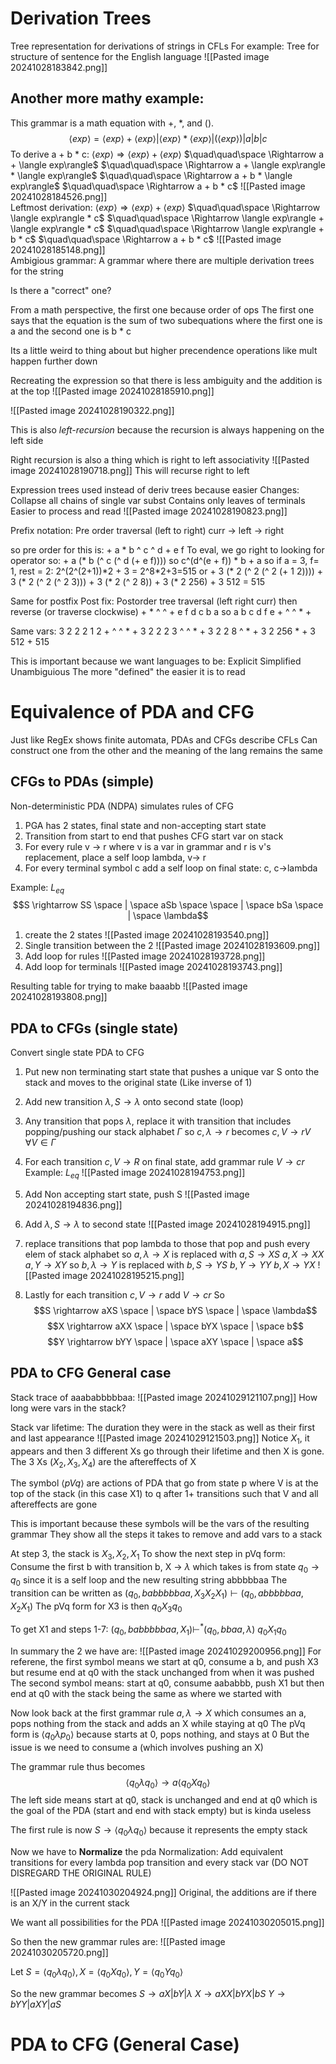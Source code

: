 # Derivation Trees
Tree representation for derivations of strings in CFLs
For example: Tree for structure of sentence for the English language
![[Pasted image 20241028183842.png]]


## Another more mathy example:
This grammar is a math equation with +, \*,  and ().
$$ \langle exp\rangle = \langle exp\rangle +\langle exp\rangle |\langle exp\rangle * \langle exp\rangle | (\langle exp\rangle) | a | b | c$$
To derive a + b * c:
	$\langle exp\rangle \Rightarrow \langle exp\rangle + \langle exp\rangle$ 
	$\quad\quad\space \Rightarrow a + \langle exp\rangle$ 
	$\quad\quad\space \Rightarrow a + \langle exp\rangle * \langle exp\rangle$ 
	$\quad\quad\space \Rightarrow a + b * \langle exp\rangle$ 
	$\quad\quad\space \Rightarrow a + b * c$ 
![[Pasted image 20241028184526.png]]	
Leftmost derivation:
	$\langle exp\rangle \Rightarrow \langle exp\rangle + \langle exp\rangle$ 
	$\quad\quad\space \Rightarrow \langle exp\rangle * c$ 
	$\quad\quad\space \Rightarrow \langle exp\rangle + \langle exp\rangle * c$ 
	$\quad\quad\space \Rightarrow \langle exp\rangle + b * c$ 
	$\quad\quad\space \Rightarrow a + b * c$ 
![[Pasted image 20241028185148.png]]	
Ambigious grammar: A grammar where there are multiple derivation trees for the string

Is there a "correct" one?

From a math perspective, the first one because order of ops
	The first one says that the equation is the sum of two subequations where the first one is a and the second one is b * c

Its a little weird to thing about but higher precendence operations like mult happen further down

Recreating the expression so that there is less ambiguity and the addition is at the top
![[Pasted image 20241028185910.png]]


![[Pasted image 20241028190322.png]]

This is also *left-recursion* because the recursion is always happening on the left side 

Right recursion is also a thing which is right to left associativity
![[Pasted image 20241028190718.png]]
This will recurse right to left


Expression trees used instead of deriv trees because easier
Changes:
	Collapse all chains of single var subst
	Contains only leaves of terminals
	Easier to process and read
![[Pasted image 20241028190823.png]]

Prefix notation: Pre order traversal (left to right)
	curr -> left -> right

so pre order for this is:
	+ a \* b ^ c ^ d + e f
To eval, we go right to looking for operator so:
	+ a (\* b (^ c (^ d (+ e f))))
so c^(d^(e + f)) * b + a
so if a = 3, f= 1, rest = 2:
	2^(2^(2+1))\*2 + 3 = 2^8\*2+3=515
	or 
	+ 3 (\* 2 (^ 2 (^ 2 (+ 1 2))))
	+ 3 (\* 2 (^ 2 (^ 2 3)))
	+ 3 (\* 2 (^ 2 8))
	+ 3 (\* 2 256)
	+ 3 512
	= 515

Same for postfix
Post fix: Postorder tree traversal (left right curr) then reverse (or traverse clockwise)
	+ * ^ ^ + e f d c b a
	so
	a b c d f e + ^ ^ * +

Same vars:
	3 2 2 2 1 2 + ^ ^ * +
	3 2 2 2 3 ^ ^ * +
	3 2 2 8 ^ * +
	3 2 256 * +
	3 512 +
	515

This is important because we want languages to be:
	Explicit
	Simplified
	Unambiguious 
The more "defined" the easier it is to read


# Equivalence of PDA and CFG
Just like RegEx shows finite automata, PDAs and CFGs describe CFLs
	Can construct one from the other and the meaning of the lang remains the same

## CFGs to PDAs (simple)
Non-deterministic PDA (NDPA) simulates rules of CFG
1. PGA has 2 states, final state and non-accepting start state
2. Transition from start to end that pushes CFG start var on stack
3. For every rule v -> r where v is a var in grammar and r is v's replacement, place a self loop lambda, v-> r
4. For every terminal symbol c add a self loop on final state: c, c->lambda

Example: $L_{eq}$
$$S \rightarrow SS \space | \space aSb \space \space | \space bSa \space | \space \lambda$$
1. create the 2 states
![[Pasted image 20241028193540.png]]
2. Single transition between the 2
![[Pasted image 20241028193609.png]]
3. Add loop for rules
![[Pasted image 20241028193728.png]]
4. Add loop for terminals
![[Pasted image 20241028193743.png]] 

Resulting table for trying to make baaabb
![[Pasted image 20241028193808.png]]

## PDA to CFGs (single state)
Convert single state PDA to CFG 
1. Put new non terminating start state that pushes a unique var S onto the stack and moves to the original state (Like inverse of 1)
2. Add new transition $\lambda, S \rightarrow \lambda$ onto second state (loop)
3. Any transition that pops $\lambda$, replace it with transition that includes popping/pushing our stack alphabet $\Gamma$ so $c,\lambda\rightarrow r$ becomes $c, V\rightarrow rV \quad \forall V \in \Gamma$ 
4. For each transition $c,V\rightarrow R$ on final state, add grammar rule $V \rightarrow cr$
Example: $L_{eq}$
![[Pasted image 20241028194753.png]]
1. Add Non accepting start state, push S
![[Pasted image 20241028194836.png]]
2. Add $\lambda, S \rightarrow \lambda$ to second state
![[Pasted image 20241028194915.png]]
3. replace transitions that pop lambda to those that pop and push every elem of stack alphabet
so $a,\lambda \rightarrow X$ is replaced with 
	$a,S\rightarrow XS$
	$a,X\rightarrow XX$
	$a,Y\rightarrow XY$
so $b,\lambda \rightarrow Y$ is replaced with 
	$b,S\rightarrow YS$
	$b,Y\rightarrow YY$
	$b,X\rightarrow YX$
![[Pasted image 20241028195215.png]]

4. Lastly for each transition $c,V\rightarrow r$ add $V \rightarrow cr$
So 
$$S \rightarrow aXS \space | \space bYS \space | \space \lambda$$
$$X \rightarrow aXX \space | \space bYX \space | \space b$$
$$Y \rightarrow bYY \space | \space aXY \space | \space a$$
## PDA to CFG General case 
Stack trace of aaababbbbbaa:
![[Pasted image 20241029121107.png]]
How long were vars in the stack? 

Stack var lifetime: The duration they were in the stack as well as their first and last appearance
![[Pasted image 20241029121503.png]]
Notice $X_{1}$, it appears and then 3 different Xs go through their lifetime and then X is gone. The 3 Xs $(X_{2}, X_{3}, X_{4})$ are the aftereffects of X

The symbol $\langle pVq \rangle$ are actions of PDA that go from state p where V is at the top of the stack (in this case X1) to q after 1+ transitions such that V and all aftereffects are gone

This is important because these symbols will be the vars of the resulting grammar 
	They show all the steps it takes to remove and add vars to a stack


At step 3, the stack is $X_{3}, X_{2}, X_{1}$ 
To show the next step in pVq form:
	Consume the first b with transition b, X -> $\lambda$  which takes is from state $q_{0} \rightarrow q_{0}$ since it is a self loop and the new resulting string abbbbbaa
	The transition can be written as $(q_{0}, babbbbbaa, X_{3}X_{2}X_{1}) \vdash (q_{0}, abbbbbaa, X_{2}X_{1})$ 
	The pVq form for X3 is then $q_{0}X_{3}q_{0}$ 

To get X1 and steps 1-7:
	$(q_{0}, babbbbbaa, X_{1}) \vdash^{*} (q_{0}, bbaa, \lambda)$ 
	$q_{0}X_{1}q_{0}$ 

In summary the 2 we have are:
![[Pasted image 20241029200956.png]]
For referene, the first symbol means we start at q0, consume a b, and push X3 but resume end at q0 with the stack unchanged from when it was pushed
The second symbol means: start at q0, consume aababbb, push X1 but then end at q0 with the stack being the same as where we started with

Now look back at the first grammar rule $a, \lambda \rightarrow X$ which consumes an a, pops nothing from the stack and adds an X while staying at q0
	The pVq form is $\langle q_{0}\lambda p_{0} \rangle$  because starts at 0, pops nothing, and stays at 0
	But the issue is we need to consume a (which involves pushing an X)

The grammar rule thus becomes
$$\langle q_{0}\lambda q_{0} \rangle \rightarrow a\langle q_{0}X q_{0}\rangle$$
The left side means start at q0, stack is unchanged and end at q0 which is the goal of the PDA (start and end with stack empty) but is kinda useless 

The first rule is now $S \rightarrow \langle q_{0}\lambda q_{0} \rangle$ because it represents the empty stack

Now we have to **Normalize** the pda
Normalization: Add equivalent transitions  for every lambda pop transition and every stack var (DO NOT DISREGARD THE ORIGINAL RULE)

![[Pasted image 20241030204924.png]]
Original, the additions are if there is an X/Y in the current stack

We want all possibilities for the PDA 
![[Pasted image 20241030205015.png]]


So then the new grammar rules are:
![[Pasted image 20241030205720.png]]

Let $S = \langle q_{0}\lambda q_{0} \rangle, X = \langle q_{0}Xq_{0} \rangle, Y=\langle q_{0}Y q_{0} \rangle$   

So the new grammar becomes 
$S \rightarrow aX | bY | \lambda$ 
$X \rightarrow aXX | bYX | bS$ 
$Y \rightarrow bYY | aXY | aS$  


# PDA to CFG (General Case)